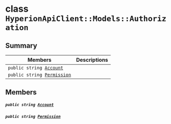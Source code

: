# class `HyperionApiClient::Models::Authorization` 

## Summary

 Members                                | Descriptions                                
----------------------------------------|---------------------------------------------
`public string `[`Account`](#class_hyperion_api_client_1_1_models_1_1_authorization_1a8edb7e614aa530a58c647d8d273b1d8b) | 
`public string `[`Permission`](#class_hyperion_api_client_1_1_models_1_1_authorization_1a033dd78be5f1f73803d47db8079a774a) | 

## Members

##### `public string `[`Account`](#class_hyperion_api_client_1_1_models_1_1_authorization_1a8edb7e614aa530a58c647d8d273b1d8b) 

##### `public string `[`Permission`](#class_hyperion_api_client_1_1_models_1_1_authorization_1a033dd78be5f1f73803d47db8079a774a) 

